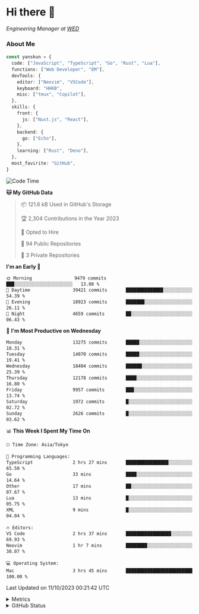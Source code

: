 # Hi there&nbsp;:wave:

<!-- ![Alt text](https://spotify-recently-played-readme.vercel.app/api?user=31kynbuubkiu3r4qh4hjuaglhfay) -->

_Engineering Manager at [WED](https://github.com/wedinc)_

### About Me

```ts
const yanskun = {
  code: ["JavaScript", "TypeScript", "Go", "Rust", "Lua"],
  functions: ["Web Developer", "EM"],
  devTools: {
    editor: ["Neovim", "VSCode"],
    keyboard: "HHKB",
    misc: ["tmux", "Copilot"],
  },
  skills: {
    front: {
      js: ["Nuxt.js", "React"],
    },
    backend: {
      go: ["Echo"],
    },
    learning: ["Rust", "Deno"],
  },
  most_favirite: "GitHub",
}
```

<!--START_SECTION:waka-->
![Code Time](http://img.shields.io/badge/Code%20Time-501%20hrs%2054%20mins-blue)

**🐱 My GitHub Data** 

> 📦 121.6 kB Used in GitHub's Storage 
 > 
> 🏆 2,304 Contributions in the Year 2023
 > 
> 💼 Opted to Hire
 > 
> 📜 94 Public Repositories 
 > 
> 🔑 3 Private Repositories 
 > 
**I'm an Early 🐤** 

```text
🌞 Morning                9479 commits        ███░░░░░░░░░░░░░░░░░░░░░░   13.08 % 
🌆 Daytime                39421 commits       ██████████████░░░░░░░░░░░   54.39 % 
🌃 Evening                18923 commits       ███████░░░░░░░░░░░░░░░░░░   26.11 % 
🌙 Night                  4659 commits        ██░░░░░░░░░░░░░░░░░░░░░░░   06.43 % 
```
📅 **I'm Most Productive on Wednesday** 

```text
Monday                   13275 commits       █████░░░░░░░░░░░░░░░░░░░░   18.31 % 
Tuesday                  14070 commits       █████░░░░░░░░░░░░░░░░░░░░   19.41 % 
Wednesday                18404 commits       ██████░░░░░░░░░░░░░░░░░░░   25.39 % 
Thursday                 12178 commits       ████░░░░░░░░░░░░░░░░░░░░░   16.80 % 
Friday                   9957 commits        ███░░░░░░░░░░░░░░░░░░░░░░   13.74 % 
Saturday                 1972 commits        █░░░░░░░░░░░░░░░░░░░░░░░░   02.72 % 
Sunday                   2626 commits        █░░░░░░░░░░░░░░░░░░░░░░░░   03.62 % 
```


📊 **This Week I Spent My Time On** 

```text
🕑︎ Time Zone: Asia/Tokyo

💬 Programming Languages: 
TypeScript               2 hrs 27 mins       ████████████████░░░░░░░░░   65.50 % 
Go                       33 mins             ████░░░░░░░░░░░░░░░░░░░░░   14.64 % 
Other                    17 mins             ██░░░░░░░░░░░░░░░░░░░░░░░   07.67 % 
Lua                      13 mins             █░░░░░░░░░░░░░░░░░░░░░░░░   05.75 % 
XML                      9 mins              █░░░░░░░░░░░░░░░░░░░░░░░░   04.04 % 

🔥 Editors: 
VS Code                  2 hrs 37 mins       █████████████████░░░░░░░░   69.93 % 
Neovim                   1 hr 7 mins         ████████░░░░░░░░░░░░░░░░░   30.07 % 

💻 Operating System: 
Mac                      3 hrs 45 mins       █████████████████████████   100.00 % 
```


 Last Updated on 11/10/2023 00:21:42 UTC
<!--END_SECTION:waka-->

<details>
  <summary>Metrics</summary>
  <img src="https://github.com/yanskun/yanskun/blob/main/github-metrics.svg" alt="Metrics">
</details>

<details>
  <summary>GitHub Status</summary>
  <picture>
    <source media="(prefers-color-scheme: dark)" srcset="https://raw.githubusercontent.com/yanskun/yanskun/master/profile-summary-card-output/nord_dark/0-profile-details.svg">
   <img src="https://raw.githubusercontent.com/yanskun/yanskun/master/profile-summary-card-output/default/0-profile-details.svg">
  </picture>
  <br>
  <picture>
    <source media="(prefers-color-scheme: dark)" srcset="https://raw.githubusercontent.com/yanskun/yanskun/master/profile-summary-card-output/nord_dark/1-repos-per-language.svg">
   <img src="https://raw.githubusercontent.com/yanskun/yanskun/master/profile-summary-card-output/default/1-repos-per-language.svg">
  </picture>
  <picture>
    <source media="(prefers-color-scheme: dark)" srcset="https://raw.githubusercontent.com/yanskun/yanskun/master/profile-summary-card-output/nord_dark/2-most-commit-language.svg">
   <img src="https://raw.githubusercontent.com/yanskun/yanskun/master/profile-summary-card-output/default/2-most-commit-language.svg">
  </picture>
  <br>
  <picture>
    <source media="(prefers-color-scheme: dark)" srcset="https://raw.githubusercontent.com/yanskun/yanskun/master/profile-summary-card-output/nord_dark/3-stats.svg">
   <img src="https://raw.githubusercontent.com/yanskun/yanskun/master/profile-summary-card-output/default/3-stats.svg">
  </picture>
  <picture>
    <source media="(prefers-color-scheme: dark)" srcset="https://raw.githubusercontent.com/yanskun/yanskun/master/profile-summary-card-output/nord_dark/4-productive-time.svg">
   <img src="https://raw.githubusercontent.com/yanskun/yanskun/master/profile-summary-card-output/default/4-productive-time.svg">
  </picture>
</details>
